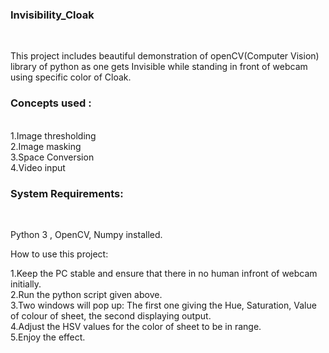 <h3>Invisibility_Cloak</h3></br>

This project includes beautiful demonstration of openCV(Computer Vision) library of python as one gets Invisible while standing in front of webcam using specific color of Cloak.

<h3>Concepts used :</h3></br>
1.Image thresholding</br>
2.Image masking</br>
3.Space Conversion</br>
4.Video input</br>

<h3>System Requirements: </h3></br>

Python 3 , OpenCV, Numpy installed.

How to use this project:

1.Keep the PC stable and ensure that there in no human infront of webcam initially.</br>
2.Run the python script given above.</br>
3.Two windows will pop up: The first one giving the Hue, Saturation, Value of colour of sheet, the second displaying output.</br>
4.Adjust the HSV values for the color of sheet to be in range.</br>
5.Enjoy the effect.
